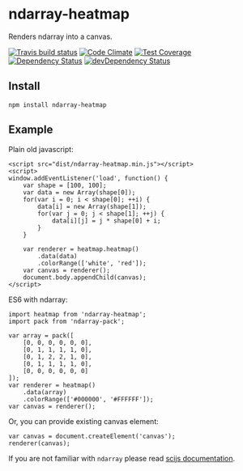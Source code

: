 # ndarray-heatmap

Renders ndarray into a canvas.

[![Travis build status](http://img.shields.io/travis/akngs/ndarray-heatmap.svg?style=flat)](https://travis-ci.org/akngs/ndarray-heatmap)
[![Code Climate](https://codeclimate.com/github/akngs/ndarray-heatmap/badges/gpa.svg)](https://codeclimate.com/github/akngs/ndarray-heatmap)
[![Test Coverage](https://codeclimate.com/github/akngs/ndarray-heatmap/badges/coverage.svg)](https://codeclimate.com/github/akngs/ndarray-heatmap)
[![Dependency Status](https://david-dm.org/akngs/ndarray-heatmap.svg)](https://david-dm.org/akngs/ndarray-heatmap)
[![devDependency Status](https://david-dm.org/akngs/ndarray-heatmap/dev-status.svg)](https://david-dm.org/akngs/ndarray-heatmap#info=devDependencies)

## Install

    npm install ndarray-heatmap

## Example

Plain old javascript:

    <script src="dist/ndarray-heatmap.min.js"></script>
    <script>
    window.addEventListener('load', function() {
        var shape = [100, 100];
        var data = new Array(shape[0]);
        for(var i = 0; i < shape[0]; ++i) {
            data[i] = new Array(shape[1]);
            for(var j = 0; j < shape[1]; ++j) {
                data[i][j] = j * shape[0] + i;
            }
        }

        var renderer = heatmap.heatmap()
            .data(data)
            .colorRange(['white', 'red']);
        var canvas = renderer();
        document.body.appendChild(canvas);
    </script>

ES6 with ndarray:

    import heatmap from 'ndarray-heatmap';
    import pack from 'ndarray-pack';

    var array = pack([
        [0, 0, 0, 0, 0, 0],
        [0, 1, 1, 1, 1, 0],
        [0, 1, 2, 2, 1, 0],
        [0, 1, 1, 1, 1, 0],
        [0, 0, 0, 0, 0, 0]
    ]);
    var renderer = heatmap()
        .data(array)
        .colorRange(['#000000', '#FFFFFF']);
    var canvas = renderer();

Or, you can provide existing canvas element:

    var canvas = document.createElement('canvas');
    renderer(canvas);

If you are not familiar with ``ndarray`` please read [scijs documentation](http://scijs.net/packages/).

